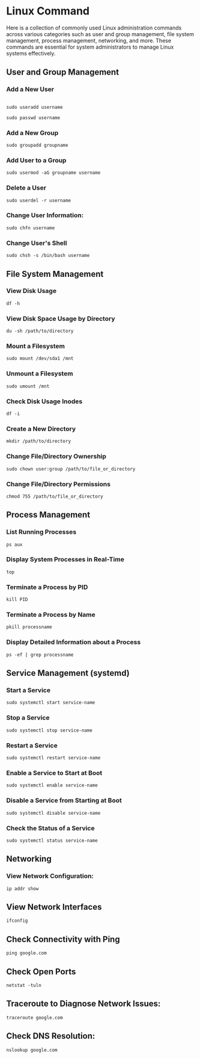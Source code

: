 # Linux Command
Here is a collection of commonly used Linux administration commands across various categories such as user and group management, file system management, process management, networking, and more. These commands are essential for system administrators to manage Linux systems effectively.
## User and Group Management

### Add a New User

```

sudo useradd username

```

```
sudo passwd username

```
### Add a New Group

```
sudo groupadd groupname

```

### Add User to a Group

```
sudo usermod -aG groupname username

```

### Delete a User

```
sudo userdel -r username

```

### Change User Information:

```
sudo chfn username

```

### Change User's Shell

```
sudo chsh -s /bin/bash username

```

## File System Management
### View Disk Usage

```
df -h

```

### View Disk Space Usage by Directory

```
du -sh /path/to/directory

```

### Mount a Filesystem

```
sudo mount /dev/sda1 /mnt

```

### Unmount a Filesystem

```
sudo umount /mnt

```

### Check Disk Usage Inodes

```
df -i

```

### Create a New Directory

```
mkdir /path/to/directory

```

### Change File/Directory Ownership

```
sudo chown user:group /path/to/file_or_directory

```

### Change File/Directory Permissions

```
chmod 755 /path/to/file_or_directory

```

## Process Management
### List Running Processes

```
ps aux

```

### Display System Processes in Real-Time

```
top

```

### Terminate a Process by PID

```
kill PID

```

### Terminate a Process by Name

```
pkill processname

```

### Display Detailed Information about a Process

```
ps -ef | grep processname

```

## Service Management (systemd)
### Start a Service

```
sudo systemctl start service-name

```

### Stop a Service

```
sudo systemctl stop service-name

```

### Restart a Service

```
sudo systemctl restart service-name

```

### Enable a Service to Start at Boot

```
sudo systemctl enable service-name

```

### Disable a Service from Starting at Boot

```
sudo systemctl disable service-name

```

### Check the Status of a Service

```
sudo systemctl status service-name

```

## Networking
### View Network Configuration:

```
ip addr show

```

## View Network Interfaces

```
ifconfig

```

## Check Connectivity with Ping

```
ping google.com

```

## Check Open Ports

```
netstat -tuln

```

## Traceroute to Diagnose Network Issues:

```
traceroute google.com

```
## Check DNS Resolution:

```
nslookup google.com

```
